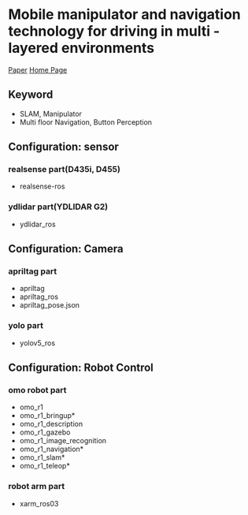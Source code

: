 # Mobile manipulator and navigation technology for driving in multi -layered environments

[Paper](https://www.dbpia.co.kr/journal/articleDetail?nodeId=NODE11909231)
[Home Page](https://sites.google.com/view/sparo-icros2024)

## Keyword

- SLAM, Manipulator
- Multi floor Navigation, Button Perception

## Configuration: sensor

### realsense part(D435i, D455)

- realsense-ros

### ydlidar part(YDLIDAR G2)

- ydlidar_ros

## Configuration: Camera

### apriltag part

- apriltag
- apriltag_ros
- apriltag_pose.json

### yolo part

- yolov5_ros

## Configuration: Robot Control

### omo robot part

- omo_r1
- omo_r1_bringup\*
- omo_r1_description
- omo_r1_gazebo
- omo_r1_image_recognition
- omo_r1_navigation\*
- omo_r1_slam\*
- omo_r1_teleop\*

### robot arm part

- xarm_ros03

